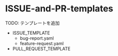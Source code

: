 # ISSUE-and-PR-templates


TODO: テンプレートを追加
 - ISSUE_TEMPLATE
   - bug-report.yaml
   - feature-request.yaml
 - PULL_REQUEST_TEMPLATE 
